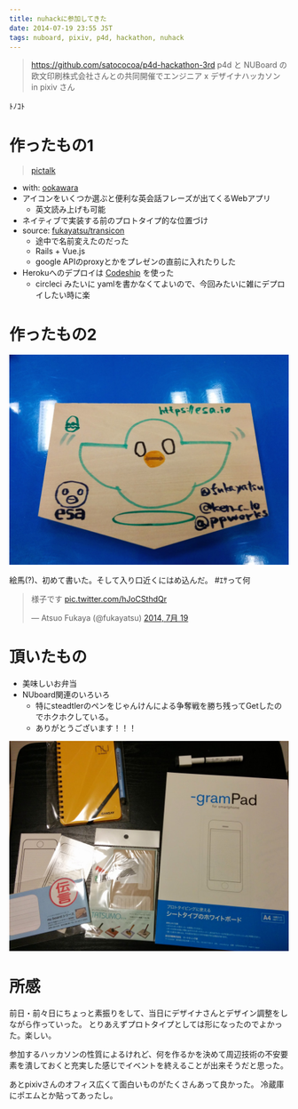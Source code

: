 ```yaml
---
title: nuhackに参加してきた
date: 2014-07-19 23:55 JST
tags: nuboard, pixiv, p4d, hackathon, nuhack
---
```


> https://github.com/satococoa/p4d-hackathon-3rd
> p4d と NUBoard の欧文印刷株式会社さんとの共同開催でエンジニア x デザイナハッカソン in pixiv さん

ﾄﾉｺﾄ

# 作ったもの1

> [pictalk](https://pictalk.herokuapp.com/)

- with: [ookawara](https://github.com/ookawara)
- アイコンをいくつか選ぶと便利な英会話フレーズが出てくるWebアプリ
    - 英文読み上げも可能
- ネイティブで実装する前のプロトタイプ的な位置づけ
- source: [fukayatsu/transicon](https://github.com/fukayatsu/transicon)
    - 途中で名前変えたのだった
    - Rails + Vue.js
    - google APIのproxyとかをプレゼンの直前に入れたりした
- Herokuへのデプロイは [Codeship](https://www.codeship.io/projects) を使った
    - circleci みたいに yamlを書かなくてよいので、今回みたいに雑にデプロイしたい時に楽

# 作ったもの2

![](/images/2014-07-19-1405780537_1.jpg)

絵馬(?)、初めて書いた。そして入り口近くにはめ込んだ。 #ｴｻって何

<blockquote class="twitter-tweet" lang="ja"><p>様子です <a href="http://t.co/hJoCSthdQr">pic.twitter.com/hJoCSthdQr</a></p>&mdash; Atsuo Fukaya (@fukayatsu) <a href="https://twitter.com/fukayatsu/statuses/490465635483549696">2014, 7月 19</a></blockquote>
<script async src="//platform.twitter.com/widgets.js" charset="utf-8"></script>

# 頂いたもの

- 美味しいお弁当
- NUboard関連のいろいろ
    - 特にsteadtlerのペンをじゃんけんによる争奪戦を勝ち残ってGetしたのでホクホクしている。
    - ありがとうございます！！！

![](/images/2014-07-19-1405781115_1.jpg)


# 所感
前日・前々日にちょっと素振りをして、当日にデザイナさんとデザイン調整をしながら作っていった。
とりあえずプロトタイプとしては形になったのでよかった。楽しい。

参加するハッカソンの性質によるけれど、何を作るかを決めて周辺技術の不安要素を潰しておくと充実した感じでイベントを終えることが出来そうだと思った。

あとpixivさんのオフィス広くて面白いものがたくさんあって良かった。
冷蔵庫にポエムとか貼ってあったし。
